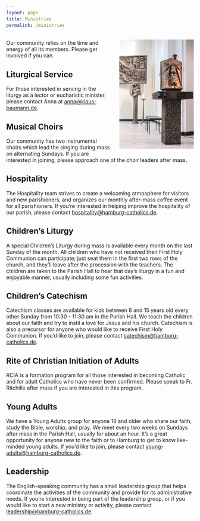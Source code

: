 ```yaml
---
layout: page
title: Ministries
permalink: /ministries
---
```


<img src="assets/images/altar.jpg" alt="Altar and tabernacle" style="width: 200px; float: right; margin: 0 0 20px 20px;">

Our community relies on the time and energy of all its members.
Please get involved if you can.

## Liturgical Service
For those interested in serving in the liturgy as a lector or eucharistic minister, please contact Anna at [anna@klaus-baumann.de](mailto:anna@klaus-baumann.de).

## Musical Choirs
Our community has two instrumental choirs which lead the singing during mass on alternating Sundays.
If you are interested in joining, please approach one of the choir leaders after mass.

## Hospitality
The Hospitality team strives to create a welcoming atmosphere for visitors and new parishioners, and organizes our monthly after-mass coffee event for all parishioners.
If you’re interested in helping improve the hospitality of our parish, please contact [hospitality@hamburg-catholics.de](mailto:hospitality@hamburg-catholics.de).  

## Children’s Liturgy
A special Children’s Liturgy during mass is available every month on the last Sunday of the month.
All children who have not received their First Holy Communion can participate; just seat them in the first two rows of the church, and they’ll leave after the procession with the teachers.
The children are taken to the Parish Hall to hear that day’s liturgy in a fun and enjoyable manner, usually including some fun activities.

## Children’s Catechism
Catechism classes are available for kids between 8 and 15 years old every other Sunday from 10:30 - 11:30 am in the Parish Hall.
We teach the children about our faith and try to instil a love for Jesus and his church.
Catechism is also a precursor for anyone who would like to receive First Holy Communion.
If you’d like to join, please contact [catechism@hamburg-catholics.de](mailto:catechism@hamburg-catholics.de).

## Rite of Christian Initiation of Adults
RCIA is a formation program for all those interested in becoming Catholic and for adult Catholics who have never been confirmed.
Please speak to Fr. Ritchille after mass if you are interested in this program.

## Young Adults
We have a Young Adults group for anyone 18 and older who share our faith, study the Bible, worship, and pray.
We meet every two weeks on Sundays after mass in the Parish Hall, usually for about an hour.
It’s a great opportunity for anyone new to the faith or to Hamburg to get to know like-minded young adults.
If you’d like to join, please contact [young-adults@hamburg-catholics.de](mailto:young-adults@hamburg-catholics.de).

## Leadership
The English-speaking community has a small leadership group that helps coordinate the activities of the community and provide for its administrative needs.
If you’re interested in being part of the leadership group, or if you would like to start a new ministry or activity, please contact [leadership@hamburg-catholics.de](mailto:leadership@hamburg-catholics.de).

